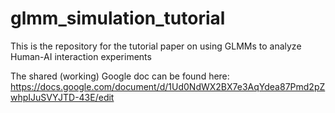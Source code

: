 # glmm_simulation_tutorial
This is the repository for the tutorial paper on using GLMMs to analyze Human-AI interaction experiments

The shared (working) Google doc can be found here: https://docs.google.com/document/d/1Ud0NdWX2BX7e3AqYdea87Pmd2pZwhpIJuSVYJTD-43E/edit
